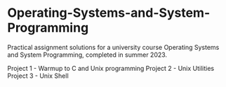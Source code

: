 # Operating-Systems-and-System-Programming

Practical assignment solutions for a university course Operating Systems and System Programming, completed in summer 2023. 

Project 1 - Warmup to C and Unix programming
Project 2 - Unix Utilities
Project 3 - Unix Shell
